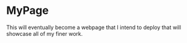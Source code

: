 # MyPage
This will eventually become a webpage that I intend to deploy that will showcase all of my finer work.
